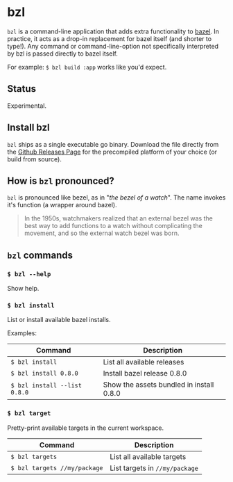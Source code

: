 # bzl

`bzl` is a command-line application that adds extra functionality to
[bazel](https://bazel.build). In practice, it acts as a drop-in
replacement for bazel itself (and shorter to type!). Any command or
command-line-option not specifically interpreted by bzl is passed
directly to bazel itself.

For example: `$ bzl build :app` works like you'd expect.

## Status

Experimental.

## Install bzl

`bzl` ships as a single executable go binary. Download the file
directly from the [Github Releases
Page](https://github.com/bzl-io/bzl/releases) for the precompiled
platform of your choice (or build from source).

## How is `bzl` pronounced?

`bzl` is pronounced like bezel, as in "*the bezel of a watch*". The
name invokes it's function (a wrapper around bazel).

> In the 1950s, watchmakers realized that an external bezel was the
> best way to add functions to a watch without complicating the
> movement, and so the external watch bezel was born.

## `bzl` commands

### `$ bzl --help`

Show help.

### `$ bzl install`

List or install available bazel installs.

Examples:

| Command | Description |
| --- | --- |
| `$ bzl install` | List all available releases |
| `$ bzl install 0.8.0` | Install bazel release 0.8.0 |
| `$ bzl install --list 0.8.0` | Show the assets bundled in install 0.8.0 |

### `$ bzl target`

Pretty-print available targets in the current workspace.

| Command | Description |
| --- | --- |
| `$ bzl targets` | List all available targets |
| `$ bzl targets //my/package` | List targets in `//my/package` |
